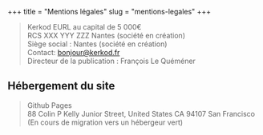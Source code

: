 +++
title = "Mentions légales"
slug = "mentions-legales"
+++

> Kerkod EURL au capital de 5 000€  
> RCS XXX YYY ZZZ Nantes (société en création)  
> Siège social : Nantes (société en création)  
> Contact: bonjour@kerkod.fr  
> Directeur de la publication : François Le Quéméner

## Hébergement du site

> Github Pages  
> 88 Colin P Kelly Junior Street, United States CA 94107 San Francisco  
> (En cours de migration vers un hébergeur vert)